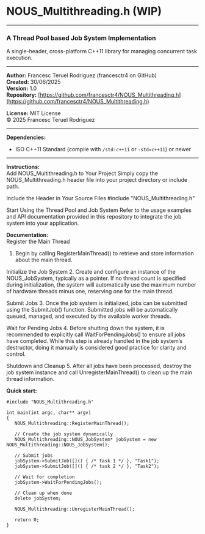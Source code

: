 # NOUS_Multithreading.h (WIP)

---

### A Thread Pool based Job System Implementation

A single-header, cross-platform C++11 library for managing concurrent task execution.

---

**Author:** Francesc Teruel Rodriguez (francesctr4 on GitHub)  
**Created:** 30/06/2025  
**Version:** 1.0  
**Repository:** [https://github.com/francesctr4/NOUS_Multithreading.h](https://github.com/francesctr4/NOUS_Multithreading.h)  

**License:** MIT License  
© 2025 Francesc Teruel Rodriguez

---

**Dependencies:**  
- ISO C++11 Standard (compile with `/std:c++11` or `-std=c++11`) or newer

---

**Instructions:**  
Add NOUS_Multithreading.h to Your Project
Simply copy the NOUS_Multithreading.h header file into your project directory or include path.

Include the Header in Your Source Files
#include "NOUS_Multithreading.h"

Start Using the Thread Pool and Job System
Refer to the usage examples and API documentation provided in this repository to integrate the job system into your application.

**Documentation:**  
Register the Main Thread
1. Begin by calling RegisterMainThread() to retrieve and store information about the main thread.
   
Initialize the Job System
2. Create and configure an instance of the NOUS_JobSystem, typically as a pointer. If no thread count is specified during initialization, the system will automatically use the maximum number of hardware threads minus one, reserving one for the main thread.
   
Submit Jobs
3. Once the job system is initialized, jobs can be submitted using the SubmitJob() function. Submitted jobs will be automatically queued, managed, and executed by the available worker threads.

Wait for Pending Jobs
4. Before shutting down the system, it is recommended to explicitly call WaitForPendingJobs() to ensure all jobs have completed. While this step is already handled in the job system’s destructor, doing it manually is considered good practice for clarity and control.

Shutdown and Cleanup
5. After all jobs have been processed, destroy the job system instance and call UnregisterMainThread() to clean up the main thread information.

**Quick start:**  
```
#include "NOUS_Multithreading.h"

int main(int argc, char** argv)
{
   NOUS_Multithreading::RegisterMainThread();
   
   // Create the job system dynamically
   NOUS_Multithreading::NOUS_JobSystem* jobSystem = new NOUS_Multithreading::NOUS_JobSystem();
   
   // Submit jobs
   jobSystem->SubmitJob([]() { /* task 1 */ }, "Task1");
   jobSystem->SubmitJob([]() { /* task 2 */ }, "Task2");
   
   // Wait for completion
   jobSystem->WaitForPendingJobs();
   
   // Clean up when done
   delete jobSystem;

   NOUS_Multithreading::UnregisterMainThread();
   
   return 0;
}
```
